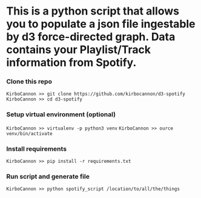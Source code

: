 # This is a python script that allows you to populate a json file ingestable by d3 force-directed graph. Data contains your Playlist/Track information from Spotify.

### Clone this repo
`KirboCannon >> git clone https://github.com/kirbocannon/d3-spotify` 
`KirboCannon >> cd d3-spotify`

### Setup virtual environment (optional)
`KirboCannon >> virtualenv -p python3 venv`
`KirboCannon >> ource venv/bin/activate`

### Install requirements
`KirboCannon >> pip install -r requirements.txt`

### Run script and generate file
`KirboCannon >> python spotify_script /location/to/all/the/things`
